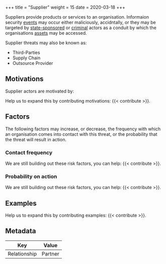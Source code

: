+++
title = "Supplier"
weight = 15
date = 2020-03-18
+++

Suppliers provide products or services to an organisation. Informaion security [events](/event) may occur either maliciously, accidntally, or they may be targeted by [state-sponsored](/threat/state-sponsored) or [criminal](/threat/criminal) actors as a conduit by which the organisations [assets](/asset) may be accessed.

Supplier threats may also be known as:

- Third-Parties
- Supply Chain
- Outsource Provider

## Motivations

Supplier actors are motivated by:

Help us to expand this by contributing motivations: {{< contribute >}}.


## Factors

The following factors may increase, or decrease, the frequency with which an organisation comes into contact with this threat, or the probability that the threat will result in action.

### Contact frequency
We are still building out these risk factors, you can help: {{< contribute >}}.

### Probability on action
We are still building out these risk factors, you can help: {{< contribute >}}.

## Examples

Help us to expand this by contributing examples: {{< contribute >}}.

## Metadata

| Key | Value |
|---|---|
| Relationship | Partner |
